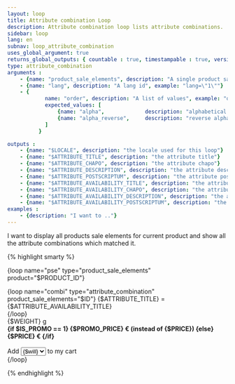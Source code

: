 ```yaml
---
layout: loop
title: Attribute combination Loop
description: Attribute combination loop lists attribute combinations.
sidebar: loop
lang: en
subnav: loop_attribute_combination
uses_global_argument: true
returns_global_outputs: { countable : true, timestampable : true, versionable : false }
type: attribute_combination
arguments :
    - {name: "product_sale_elements", description: "A single product sale elements id.", example: "product=\"2\"", mandatory: "true"}
    - {name: "lang", description: "A lang id", example: "lang=\"1\""}
    - {
            name: "order", description: "A list of values", example: "order=\"alpha_reverse\"", default: "manual",
            expected_values: [
                {name: "alpha",             description: "alphabetical order on attribute title"},
                {name: "alpha_reverse",     description: "reverse alphabetical order on attribute title"}
            ]
          }

outputs :
    - {name: "$LOCALE", description: "the locale used for this loop"}
    - {name: "$ATTRIBUTE_TITLE", description: "the attribute title"}
    - {name: "$ATTRIBUTE_CHAPO", description: "the attribute chapo"}
    - {name: "$ATTRIBUTE_DESCRIPTION", description: "the attribute description"}
    - {name: "$ATTRIBUTE_POSTSCRIPTUM", description: "the attribute postscriptum"}
    - {name: "$ATTRIBUTE_AVAILABILITY_TITLE", description: "the attribute availability title"}
    - {name: "$ATTRIBUTE_AVAILABILITY_CHAPO", description: "the attribute availability chapo"}
    - {name: "$ATTRIBUTE_AVAILABILITY_DESCRIPTION", description: "the attribute availability description"}
    - {name: "$ATTRIBUTE_AVAILABILITY_POSTSCRIPTUM", description: "the attribute availability postscriptum"}
examples :
    - {description: "I want to .."}
---
```


<div class="description large-12">
    I want to display all products sale elements for current product and show all the attribute combinations which matched it.
</div>

<div class="code large-12">

{% highlight smarty %}


{loop name="pse" type="product_sale_elements" product="$PRODUCT_ID"}
    <div>
        {loop name="combi" type="attribute_combination" product_sale_elements="$ID"}
        {$ATTRIBUTE_TITLE} = {$ATTRIBUTE_AVAILABILITY_TITLE}<br />
        {/loop}
        <br />{$WEIGHT} g
        <br /><strong>{if $IS_PROMO == 1} {$PROMO_PRICE} € (instead of {$PRICE}) {else} {$PRICE} € {/if}</strong>
        <br /><br />
        Add
        <select>
            {for $will=1 to $QUANTITY}
            <option>{$will}</option>
            {/for}
        </select>
        to my cart
    </div>
{/loop}


{% endhighlight %}

</div>&nbsp;